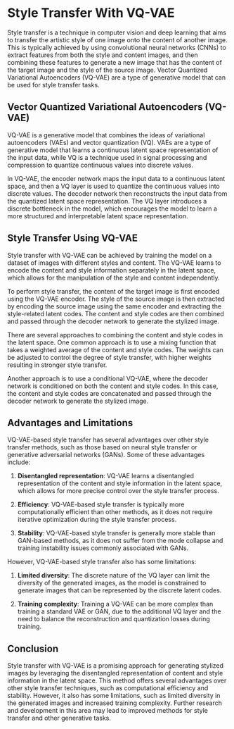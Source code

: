 # Style Transfer With VQ-VAE

Style transfer is a technique in computer vision and deep learning that aims to transfer the artistic style of one image onto the content of another image. This is typically achieved by using convolutional neural networks (CNNs) to extract features from both the style and content images, and then combining these features to generate a new image that has the content of the target image and the style of the source image. Vector Quantized Variational Autoencoders (VQ-VAE) are a type of generative model that can be used for style transfer tasks.

## Vector Quantized Variational Autoencoders (VQ-VAE)

VQ-VAE is a generative model that combines the ideas of variational autoencoders (VAEs) and vector quantization (VQ). VAEs are a type of generative model that learns a continuous latent space representation of the input data, while VQ is a technique used in signal processing and compression to quantize continuous values into discrete values.

In VQ-VAE, the encoder network maps the input data to a continuous latent space, and then a VQ layer is used to quantize the continuous values into discrete values. The decoder network then reconstructs the input data from the quantized latent space representation. The VQ layer introduces a discrete bottleneck in the model, which encourages the model to learn a more structured and interpretable latent space representation.

## Style Transfer Using VQ-VAE

Style transfer with VQ-VAE can be achieved by training the model on a dataset of images with different styles and content. The VQ-VAE learns to encode the content and style information separately in the latent space, which allows for the manipulation of the style and content independently.

To perform style transfer, the content of the target image is first encoded using the VQ-VAE encoder. The style of the source image is then extracted by encoding the source image using the same encoder and extracting the style-related latent codes. The content and style codes are then combined and passed through the decoder network to generate the stylized image.

There are several approaches to combining the content and style codes in the latent space. One common approach is to use a mixing function that takes a weighted average of the content and style codes. The weights can be adjusted to control the degree of style transfer, with higher weights resulting in stronger style transfer.

Another approach is to use a conditional VQ-VAE, where the decoder network is conditioned on both the content and style codes. In this case, the content and style codes are concatenated and passed through the decoder network to generate the stylized image.

## Advantages and Limitations

VQ-VAE-based style transfer has several advantages over other style transfer methods, such as those based on neural style transfer or generative adversarial networks (GANs). Some of these advantages include:

1. **Disentangled representation**: VQ-VAE learns a disentangled representation of the content and style information in the latent space, which allows for more precise control over the style transfer process.

2. **Efficiency**: VQ-VAE-based style transfer is typically more computationally efficient than other methods, as it does not require iterative optimization during the style transfer process.

3. **Stability**: VQ-VAE-based style transfer is generally more stable than GAN-based methods, as it does not suffer from the mode collapse and training instability issues commonly associated with GANs.

However, VQ-VAE-based style transfer also has some limitations:

1. **Limited diversity**: The discrete nature of the VQ layer can limit the diversity of the generated images, as the model is constrained to generate images that can be represented by the discrete latent codes.

2. **Training complexity**: Training a VQ-VAE can be more complex than training a standard VAE or GAN, due to the additional VQ layer and the need to balance the reconstruction and quantization losses during training.

## Conclusion

Style transfer with VQ-VAE is a promising approach for generating stylized images by leveraging the disentangled representation of content and style information in the latent space. This method offers several advantages over other style transfer techniques, such as computational efficiency and stability. However, it also has some limitations, such as limited diversity in the generated images and increased training complexity. Further research and development in this area may lead to improved methods for style transfer and other generative tasks.
